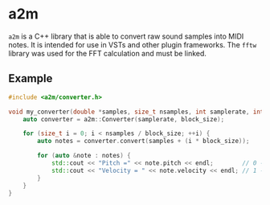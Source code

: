 # a2m

`a2m` is a C++ library that is able to convert raw sound samples into MIDI notes. It is intended for use in VSTs and other plugin frameworks.
The `fftw` library was used for the FFT calculation and must be linked.

## Example

```c++
#include <a2m/converter.h>

void my_converter(double *samples, size_t nsamples, int samplerate, int block_size) {
    auto converter = a2m::Converter(samplerate, block_size);

    for (size_t i = 0; i < nsamples / block_size; ++i) {
        auto notes = converter.convert(samples + (i * block_size));

        for (auto &note : notes) {
            std::cout << "Pitch =" << note.pitch << endl;        // 0 - 127
            std::cout << "Velocity = " << note.velocity << endl; // 1 - 127
        }
    }
}
```
